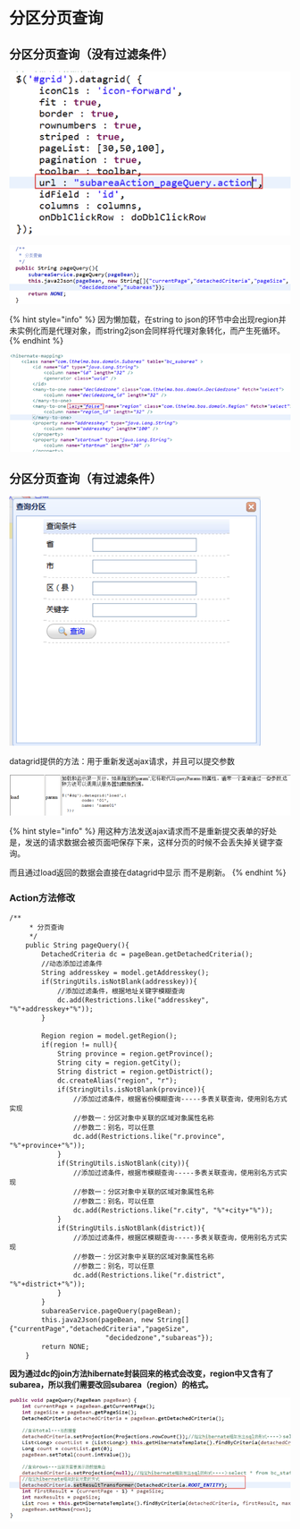 # 分区分页查询

## 分区分页查询（没有过滤条件）

![](../../../../../.gitbook/assets/image%20%28144%29.png)

![](../../../../../.gitbook/assets/image%20%28101%29.png)

{% hint style="info" %}
因为懒加载，在string to json的环节中会出现region并未实例化而是代理对象，而string2json会同样将代理对象转化，而产生死循环。
{% endhint %}

![](../../../../../.gitbook/assets/image%20%28142%29.png)

## 分区分页查询（有过滤条件）

![](../../../../../.gitbook/assets/image%20%28105%29.png)

datagrid提供的方法：用于重新发送ajax请求，并且可以提交参数

![](../../../../../.gitbook/assets/image%20%28127%29.png)

{% hint style="info" %}
用这种方法发送ajax请求而不是重新提交表单的好处是，发送的请求数据会被页面吧保存下来，这样分页的时候不会丢失掉关键字查询。

而且通过load返回的数据会直接在datagrid中显示 而不是刷新。
{% endhint %}

### Action方法修改

```text
/**
	 * 分页查询
	 */
	public String pageQuery(){
		DetachedCriteria dc = pageBean.getDetachedCriteria();
		//动态添加过滤条件
		String addresskey = model.getAddresskey();
		if(StringUtils.isNotBlank(addresskey)){
			//添加过滤条件，根据地址关键字模糊查询
			dc.add(Restrictions.like("addresskey", "%"+addresskey+"%"));
		}
		
		Region region = model.getRegion();
		if(region != null){
			String province = region.getProvince();
			String city = region.getCity();
			String district = region.getDistrict();
			dc.createAlias("region", "r");
			if(StringUtils.isNotBlank(province)){
				//添加过滤条件，根据省份模糊查询-----多表关联查询，使用别名方式实现
				//参数一：分区对象中关联的区域对象属性名称
				//参数二：别名，可以任意
				dc.add(Restrictions.like("r.province", "%"+province+"%"));
			}
			if(StringUtils.isNotBlank(city)){
				//添加过滤条件，根据市模糊查询-----多表关联查询，使用别名方式实现
				//参数一：分区对象中关联的区域对象属性名称
				//参数二：别名，可以任意
				dc.add(Restrictions.like("r.city", "%"+city+"%"));
			}
			if(StringUtils.isNotBlank(district)){
				//添加过滤条件，根据区模糊查询-----多表关联查询，使用别名方式实现
				//参数一：分区对象中关联的区域对象属性名称
				//参数二：别名，可以任意
				dc.add(Restrictions.like("r.district", "%"+district+"%"));
			}
		}
		subareaService.pageQuery(pageBean);
		this.java2Json(pageBean, new String[]{"currentPage","detachedCriteria","pageSize",
						"decidedzone","subareas"});
		return NONE;
	}

```

**因为通过dc的join方法hibernate封装回来的格式会改变，region中又含有了subarea，所以我们需要改回subarea（region）的格式。**

![](../../../../../.gitbook/assets/image%20%28116%29.png)

